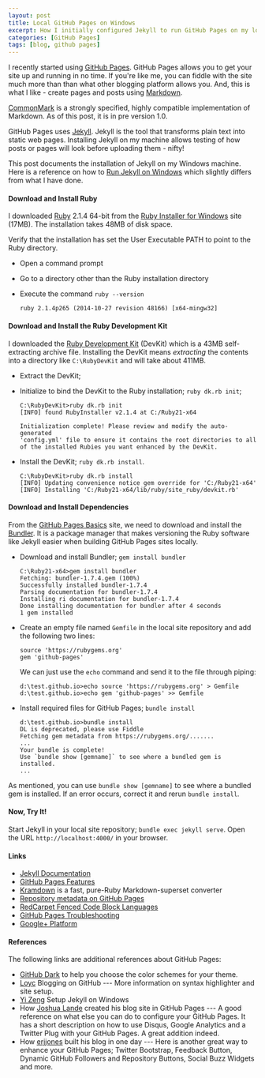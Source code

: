 ```yaml
---
layout: post
title: Local GitHub Pages on Windows
excerpt: How I initially configured Jekyll to run GitHub Pages on my local Windows machine
categories: [GitHub Pages]
tags: [blog, github pages]
---
```


I recently started using [GitHub Pages].
GitHub Pages allows you to get your site up and running in no time.
If you're like me, you can fiddle with the site much more than than what other blogging platform allows you.
And, this is what I like - create pages and posts using [Markdown].

<aside>
<a href="http://commonmark.org/" target="_blank">CommonMark</a> is a strongly specified,
highly compatible implementation of
Markdown. As of this post, it is in pre
version 1.0.
</aside>

GitHub Pages uses [Jekyll].
Jekyll is the tool that transforms plain text into static web pages.
Installing Jekyll on my machine allows testing of how posts or pages will look before uploading them - nifty!

This post documents the installation of Jekyll on my Windows machine.
Here is a reference on how to [Run Jekyll on Windows] which slightly differs from what I have done.

#### Download and Install Ruby

I downloaded [Ruby] 2.1.4 64-bit from the [Ruby Installer for Windows] site (17MB).
The installation takes 48MB of disk space.

Verify that the installation has set the User Executable PATH to point to the Ruby directory.

* Open a command prompt
* Go to a directory other than the Ruby installation directory
* Execute the command `ruby --version`

    ~~~
    ruby 2.1.4p265 (2014-10-27 revision 48166) [x64-mingw32]
    ~~~

#### Download and Install the Ruby Development Kit

I downloaded the [Ruby Development Kit] (DevKit) which is a 43MB self-extracting archive file.
Installing the DevKit means _extracting_ the contents into a directory like `C:\RubyDevKit` and will take about 411MB.

* Extract the DevKit;
* Initialize to bind the DevKit to the Ruby installation; `ruby dk.rb init`;

    ~~~
    C:\RubyDevKit>ruby dk.rb init
    [INFO] found RubyInstaller v2.1.4 at C:/Ruby21-x64

    Initialization complete! Please review and modify the auto-generated
    'config.yml' file to ensure it contains the root directories to all
    of the installed Rubies you want enhanced by the DevKit.
    ~~~

* Install the DevKit; `ruby dk.rb install`.

    ~~~
    C:\RubyDevKit>ruby dk.rb install
    [INFO] Updating convenience notice gem override for 'C:/Ruby21-x64'
    [INFO] Installing 'C:/Ruby21-x64/lib/ruby/site_ruby/devkit.rb'
    ~~~

#### Download and Install Dependencies

From the [GitHub Pages Basics] site, we need to download and install the [Bundler].
It is a package manager that makes versioning the Ruby software like Jekyll easier when building GitHub Pages sites locally.

* Download and install Bundler; `gem install bundler`

    ~~~
    C:\Ruby21-x64>gem install bundler
    Fetching: bundler-1.7.4.gem (100%)
    Successfully installed bundler-1.7.4
    Parsing documentation for bundler-1.7.4
    Installing ri documentation for bundler-1.7.4
    Done installing documentation for bundler after 4 seconds
    1 gem installed
    ~~~

* Create an empty file named `Gemfile` in the local site repository and add the following two lines:

    ~~~
    source 'https://rubygems.org'
    gem 'github-pages'
    ~~~

    We can just use the `echo` command and send it to the file through piping:

    ~~~
    d:\test.github.io>echo source 'https://rubygems.org' > Gemfile
    d:\test.github.io>echo gem 'github-pages' >> Gemfile
    ~~~

* Install required files for GitHub Pages; `bundle install`

    ~~~
    d:\test.github.io>bundle install
    DL is deprecated, please use Fiddle
    Fetching gem metadata from https://rubygems.org/.......
    ...
    Your bundle is complete!
    Use `bundle show [gemname]` to see where a bundled gem is installed.
    ...
    ~~~

As mentioned, you can use `bundle show [gemname]` to see where a bundled gem is installed.
If an error occurs, correct it and rerun `bundle install`.

#### Now, Try It!

Start Jekyll in your local site repository; `bundle exec jekyll serve`.
Open the URL `http://localhost:4000/` in your browser.

#### Links

* [Jekyll Documentation](http://jekyllrb.com/docs/home/)
* [GitHub Pages Features](https://help.github.com/categories/github-pages-features/)
* [Kramdown](http://kramdown.gettalong.org/index.html) is a fast, pure-Ruby Markdown-superset converter
* [Repository metadata on GitHub Pages](https://help.github.com/articles/repository-metadata-on-github-pages/)
* [RedCarpet Fenced Code Block Languages](https://github.com/github/linguist/blob/master/lib/linguist/languages.yml)
* [GitHub Pages Troubleshooting](https://help.github.com/categories/github-pages-troubleshooting/)
* [Google+ Platform](https://developers.google.com/+/web/+1button/)

#### References

The following links are additional references about GitHub Pages:

* [GitHub Dark] to help you choose the color schemes for your theme.
* [Loyc] Blogging on GitHub --- More information on syntax highlighter and site setup.
* [Yi Zeng] Setup Jekyll on Windows
* How [Joshua Lande] created his blog site in GitHub Pages --- A good reference on what else you can do to configure your GitHub Pages. It has a short description on how to use Disqus, Google Analytics and a Twitter Plug with your GitHub Pages. A great addition indeed.
* How [erjjones] built his blog in one day --- Here is another great way to enhance your GitHub Pages; Twitter Bootstrap, Feedback Button, Dynamic GitHub Followers and Repository Buttons, Social Buzz Widgets and more.



[GitHub Pages]: https://pages.github.com/ "GitHub Pages"
[GitHub Pages Basics]: https://help.github.com/categories/github-pages-basics/ "GitHub Pages Basic"
[Markdown]: http://daringfireball.net/projects/markdown/ "Markdown"
[CommonMark]: http://commonmark.org/
[HTML]: http://www.w3.org/html/ "HyperText Markup Language"
[Ruby]: http://www.ruby-lang.org "Ruby Programming Language"
[Ruby Installer for Windows]: http://rubyinstaller.org/ "Ruby Installer for Windows"
[Ruby Development Kit]: http://rubyinstaller.org/downloads/ "Ruby Development Kit"
[Jekyll]: http://jekyllrb.com "Jekyll"
[Run Jekyll on Windows]: http://jekyll-windows.juthilo.com/ "Run Jekyll on Windows"
[Bundler]: http://bundler.io/ "Bundler"

[GitHub Dark]: https://userstyles.org/styles/37035/github-dark
[Loyc]: http://loyc.net/2014/blogging-on-github.html "Language of your choice"
[Yi Zeng]: http://yizeng.me/2013/05/10/setup-jekyll-on-windows/ "Yi Zeng's Blog"
[Joshua Lande]: http://joshualande.com/jekyll-github-pages-poole/ "How Joshua Lande Created His Blog Site in GitHub Pages"
[erjjones]: http://erjjones.github.io/blog/How-I-built-my-blog-in-one-day/ "How erjjones built his blog in one day"

